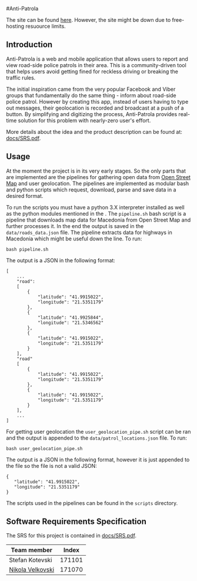 #Anti-Patrola

The site can be found [here](http://antipatrola.ml). However, the site might be down due to free-hosting resuource limits. 

## Introduction

Anti-Patrola is a web and mobile application that allows users to report and view road-side police patrols in
their area. This is a community-driven tool that helps users avoid getting fined for reckless driving or breaking the traffic rules. 

The initial inspiration came from the very popular Facebook and Viber groups that fundamentally do the same thing - inform about road-side police patrol. 
However by creating this app, instead of users having to type out messages, their geolocation is recorded 
and broadcast at a push of a button.
By simplifying and digitizing the process, Anti-Patrola provides real-time solution for this problem with nearly-zero user's effort.

More details about the idea and the product description can be found at: [docs/SRS.pdf](docs/SRS.pdf).

## Usage

At the moment the project is in its very early stages. So the only parts that are implemented are the pipelines for
gathering open data from [Open Street Map](https://www.openstreetmap.org/) and user geolocation. The pipelines are
implemented as modular bash and python scripts which request, download, parse and save data in a desired format.

To run the scripts you must have a python 3.X interpreter installed as well as the python modules mentioned in the <requirements>.
The `pipeline.sh` bash script is a pipeline that downloads map data for Macedonia from Open Street Map and further processes it.
In the end the output is saved in the `data/roads_data.json` file. The pipeline extracts data for highways in Macedonia which might be
useful down the line. To run:
```
bash pipeline.sh
```

The output is a JSON in the following format:

```
[
	...
	"road": 
	[
		{
			"latitude": "41.9915022", 
			"longitude": "21.5351179"
		},
		{
			"latitude": "41.9925844", 
			"longitude": "21.5346562"
		},
		{
			"latitude": "41.9915022", 
			"longitude": "21.5351179"
		}
	],
	"road"
	[
		{
			"latitude": "41.9915022", 
			"longitude": "21.5351179"
		},
		{
			"latitude": "41.9915022", 
			"longitude": "21.5351179"
		}
	],
	...
]
```
For getting user geolocation the `user_geolocation_pipe.sh` script can be ran and the output is appended to the `data/patrol_locations.json` file.
To run:
```
bash user_geolocation_pipe.sh
```
 The output is a JSON in the following format, however it is just appended to the file so the file is not a valid JSON:
 ```
{
	"latitude": "41.9915022", 
	"longitude": "21.5351179"
}
 ```

The scripts used in the pipelines can be found in the `scripts` directory.

## Software Requirements Specification

The SRS for this project is contained in [docs/SRS.pdf](docs/SRS.pdf).


| Team member       	| Index     | 
| ----------------- 	| --------- |
| Stefan Kotevski 		| 171101    |
| [Nikola Velkovski](https://github.com/Nikolak47) 	| 171070    |
